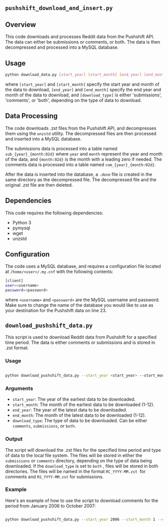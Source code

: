 ## `pushshift_download_and_insert.py`

## Overview

This code downloads and processes Reddit data from the Pushshift API. The data can either be submissions or comments, or both. The data is then decompressed and processed into a MySQL database.

## Usage

```bash
python download_data.py [start_year] [start_month] [end_year] [end_month] [download_type]
```

where `[start_year]` and `[start_month]` specify the start year and month of the data to download, `[end_year]` and `[end_month]` specify the end year and month of the data to download, and `[download_type]` is either 'submissions', 'comments', or 'both', depending on the type of data to download.

## Data Processing

The code downloads .zst files from the Pushshift API, and decompresses them using the `unzstd` utility. The decompressed files are then processed and inserted into a MySQL database.

The submissions data is processed into a table named `sub_{year}_{month:02d}` where `year` and `month` represent the year and month of the data, and `{month:02d}` is the month with a leading zero if needed. The comments data is processed into a table named `com_{year}_{month:02d}`.

After the data is inserted into the database, a `.done` file is created in the same directory as the decompressed file. The decompressed file and the original .zst file are then deleted.

## Dependencies

This code requires the following dependencies:

- Python 3
- pymysql
- wget
- unzstd

## Configuration

The code uses a MySQL database, and requires a configuration file located at `/home/<user>/.my.cnf` with the following contents:

```bash
[client]
user=<username>
password=<password>
```

where `<username>` and `<password>` are the MySQL username and password. Make sure to change the name of the database you would like to use as your destination for the Pushshift data on line 23.







## `download_pushshift_data.py`

This script is used to download Reddit data from Pushshift for a specified time period. The data is either comments or submissions and is stored in .zst format.

### Usage

```bash

python download_pushshift_data.py --start_year <start_year> --start_month <start_month> --end_year <end_year> --end_month <end_month> --download_type <comments or submissions or both>

```

### Arguments
- `start_year`: The year of the earliest data to be downloaded.
- `start_month`: The month of the earliest data to be downloaded (1-12).
- `end_year`: The year of the latest data to be downloaded.
- `end_month`: The month of the latest data to be downloaded (1-12).
- `download_type`: The type of data to be downloaded. Can be either `comments`, `submissions`, or `both`.

### Output
The script will download the .zst files for the specified time period and type of data to the local file system. The files will be stored in either the `submissions` or `comments` directory, depending on the type of data being downloaded. If the `download_type` is set to `both` , files will be stored in both directories. The files will be named in the format `RC_YYYY-MM.zst`  for comments and `RS_YYYY-MM.zst` for submissions.

### Example
Here's an example of how to use the script to download comments for the period from January 2006 to October 2007:

```bash

python download_pushshift_data.py --start_year 2006 --start_month 1 --end_year 2007 --end_month 10 --download_type comments

```